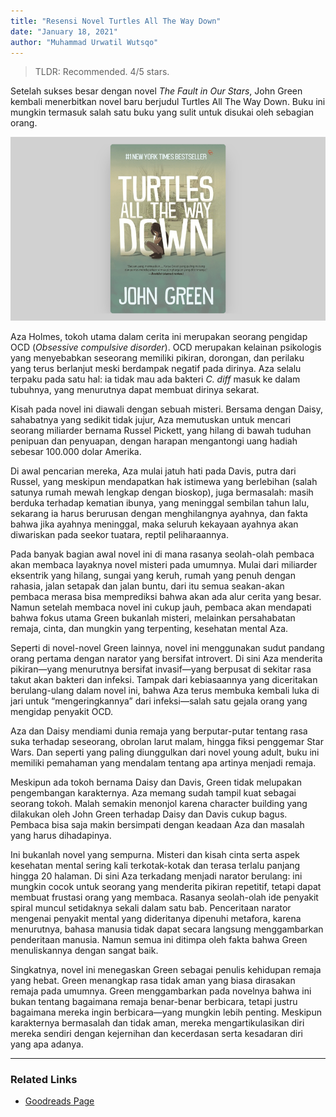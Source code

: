 ```yaml
---
title: "Resensi Novel Turtles All The Way Down"
date: "January 18, 2021"
author: "Muhammad Urwatil Wutsqo"
---
```


> TLDR: Recommended. 4/5 stars.

Setelah sukses besar dengan novel _The Fault in Our Stars_, John Green kembali menerbitkan novel baru berjudul Turtles All The Way Down. Buku ini mungkin termasuk salah satu buku yang sulit untuk disukai oleh sebagian orang.

![Turtles All The Way Down Cover](../../images/blog/tatwd-cover.png)

Aza Holmes, tokoh utama dalam cerita ini merupakan seorang pengidap OCD (_Obsessive compulsive disorder_). OCD merupakan kelainan psikologis yang menyebabkan seseorang memiliki pikiran, dorongan, dan perilaku yang terus berlanjut meski berdampak negatif pada dirinya. Aza selalu terpaku pada satu hal: ia tidak mau ada bakteri _C. diff_ masuk ke dalam tubuhnya, yang menurutnya dapat membuat dirinya sekarat.

Kisah pada novel ini diawali dengan sebuah misteri. Bersama dengan Daisy, sahabatnya yang sedikit tidak jujur, Aza memutuskan untuk mencari seorang miliarder bernama Russel Pickett, yang hilang di bawah tuduhan penipuan dan penyuapan, dengan harapan mengantongi uang hadiah sebesar 100.000 dolar Amerika.

Di awal pencarian mereka, Aza mulai jatuh hati pada Davis, putra dari Russel, yang meskipun mendapatkan hak istimewa yang berlebihan (salah satunya rumah mewah lengkap dengan bioskop), juga bermasalah: masih berduka terhadap kematian ibunya, yang meninggal sembilan tahun lalu, sekarang ia harus berurusan dengan menghilangnya ayahnya, dan fakta bahwa jika ayahnya meninggal, maka seluruh kekayaan ayahnya akan diwariskan pada seekor tuatara, reptil peliharaannya.

Pada banyak bagian awal novel ini di mana rasanya seolah-olah pembaca akan membaca layaknya novel misteri pada umumnya. Mulai dari miliarder eksentrik yang hilang, sungai yang keruh, rumah yang penuh dengan rahasia, jalan setapak dan jalan buntu, dari itu semua seakan-akan pembaca merasa bisa memprediksi bahwa akan ada alur cerita yang besar. Namun setelah membaca novel ini cukup jauh, pembaca akan mendapati bahwa fokus utama Green bukanlah misteri, melainkan persahabatan remaja, cinta, dan mungkin yang terpenting, kesehatan mental Aza.

Seperti di novel-novel Green lainnya, novel ini menggunakan sudut pandang orang pertama dengan narator yang bersifat introvert. Di sini Aza menderita pikiran—yang menurutnya bersifat invasif—yang berpusat di sekitar rasa takut akan bakteri dan infeksi. Tampak dari kebiasaannya yang diceritakan berulang-ulang dalam novel ini, bahwa Aza terus membuka kembali luka di jari untuk “mengeringkannya” dari infeksi—salah satu gejala orang yang mengidap penyakit OCD.

Aza dan Daisy mendiami dunia remaja yang berputar-putar tentang rasa suka terhadap seseorang, obrolan larut malam, hingga fiksi penggemar Star Wars. Dan seperti yang paling diunggulkan dari novel young adult, buku ini memiliki pemahaman yang mendalam tentang apa artinya menjadi remaja.

Meskipun ada tokoh bernama Daisy dan Davis, Green tidak melupakan pengembangan karakternya. Aza memang sudah tampil kuat sebagai seorang tokoh. Malah semakin menonjol karena character building yang dilakukan oleh John Green terhadap Daisy dan Davis cukup bagus. Pembaca bisa saja makin bersimpati dengan keadaan Aza dan masalah yang harus dihadapinya.

Ini bukanlah novel yang sempurna. Misteri dan kisah cinta serta aspek kesehatan mental sering kali terkotak-kotak dan terasa terlalu panjang hingga 20 halaman. Di sini Aza terkadang menjadi narator berulang: ini mungkin cocok untuk seorang yang menderita pikiran repetitif, tetapi dapat membuat frustasi orang yang membaca. Rasanya seolah-olah ide penyakit spiral muncul setidaknya sekali dalam satu bab. Penceritaan narator mengenai penyakit mental yang dideritanya dipenuhi metafora, karena menurutnya, bahasa manusia tidak dapat secara langsung menggambarkan penderitaan manusia. Namun semua ini ditimpa oleh fakta bahwa Green menuliskannya dengan sangat baik.

Singkatnya, novel ini menegaskan Green sebagai penulis kehidupan remaja yang hebat. Green menangkap rasa tidak aman yang biasa dirasakan remaja pada umumnya. Green menggambarkan pada novelnya bahwa ini bukan tentang bagaimana remaja benar-benar berbicara, tetapi justru bagaimana mereka ingin berbicara—yang mungkin lebih penting. Meskipun karakternya bermasalah dan tidak aman, mereka mengartikulasikan diri mereka sendiri dengan kejernihan dan kecerdasan serta kesadaran diri yang apa adanya.

---

### Related Links

- [Goodreads Page](https://www.goodreads.com/book/show/39800802-turtles-all-the-way-down)
